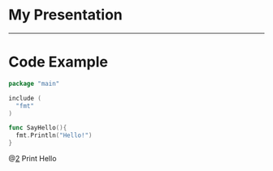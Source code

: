 # My Presentation

---

# Code Example

```go
package "main"

include (
  "fmt"
)

func SayHello(){
  fmt.Println("Hello!")
}
```
@[2](8) Print Hello
